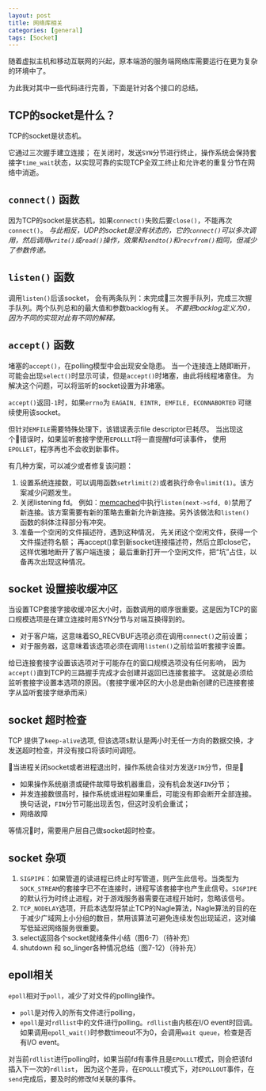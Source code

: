 ```yaml
---
layout: post
title: 网络库相关
categories: [general]
tags: [Socket]
---
```


随着虚拟主机和移动互联网的兴起，原本端游的服务端网络库需要运行在更为复杂的环境中了。

为此我对其中一些代码进行完善，下面是针对各个接口的总结。

## TCP的socket是什么？

TCP的socket是状态机。

它通过三次握手建立连接；
在关闭时，发送`SYN`分节进行终止，操作系统会保持套接字`time_wait`状态，以实现可靠的实现TCP全双工终止和允许老的重复分节在网络中消逝。

## `connect()` 函数

因为TCP的socket是状态机，如果`connect()`失败后要`close()`，不能再次`connect()`。 
*与此相反，UDP的socket是没有状态的，它的`connect()`可以多次调用，然后调用`write()`或`read()`操作，效果和`sendto()`和`recvfrom()`相同，但减少了参数传递。*

## `listen()` 函数

调用`listen()`后该socket， 会有两条队列：未完成三次握手队列，完成三次握手队列。两个队列总和的最大值和参数backlog有关。 *不要把backlog定义为0，因为不同的实现对此有不同的解释。*

## `accept()` 函数

堵塞的`accept()`，在polling模型中会出现安全隐患。
当一个连接连上随即断开，可能会出现`select()`时显示可读，但是`accept()`时堵塞，由此将线程堵塞住。
为解决这个问题，可以将监听的socket设置为非堵塞。

`accept()`返回`-1`时，如果`errno`为 `EAGAIN, EINTR, EMFILE, ECONNABORTED` 可继续使用该socket。

但针对`EMFILE`需要特殊处理下，该错误表示file descriptor已耗尽。
当出现这个错误时，如果监听套接字使用`EPOLLLT`将一直提醒fd可读事件，
使用`EPOLLET`，程序再也不会收到新事件。

有几种方案，可以减少或者修复该问题：

1. 设置系统连接数，可以调用函数`setrlimit(2)`或者执行命令`ulimit(1)`。该方案减少问题发生。
1. 关闭listening fd。
	例如：[memcached](https://github.com/memcached/memcached/blob/dbb7a8af90054bf4ef51f5814ef7ceb17d83d974/memcached.c)中执行`listen(next->sfd, 0)`禁用了新连接。该方案需要有新的策略去重新允许新连接。另外该做法和`listen()` 函数的斜体注释部分有冲突。
1. 准备一个空闲的文件描述符，遇到这种情况，
	先关闭这个空闲文件，获得一个文件描述符名额；
	再accept()拿到新socket连接描述符，然后立即close它，这样优雅地断开了客户端连接；
	最后重新打开一个空闲文件，把“坑”占住，以备再次出现这种情况。

## socket 设置接收缓冲区

当设置TCP套接字接收缓冲区大小时，函数调用的顺序很重要。这是因为TCP的窗口规模选项是在建立连接时用SYN分节与对端互换得到的。

* 对于客户端，这意味着SO_RECVBUF选项必须在调用`connect()`之前设置；
* 对于服务器，这意味着该选项必须在调用`listen()`之前给监听套接字设置。

给已连接套接字设置该选项对于可能存在的窗口规模选项没有任何影响，
因为`accept()`直到TCP的三路握手完成才会创建并返回已连接套接字。
这就是必须给监听套接字设置本选项的原因。（套接字缓冲区的大小总是由新创建的已连接套接字从监听套接字继承而来）

## socket 超时检查

TCP 提供了`keep-alive`选项, 但该选项s默认是两小时无任一方向的数据交换，才发送超时检查，并没有接口将该时间调短。

当进程关闭socket或者进程退出时，操作系统会往对方发送`FIN`分节，但是

* 如果操作系统崩溃或硬件故障导致机器重启，没有机会发送`FIN`分节；
* 并发连接数很高时，操作系统或进程如果重启，可能没有即会断开全部连接。换句话说，`FIN`分节可能出现丢包，但这时没机会重试；
* 网络故障

等情况时，需要用户层自己做socket超时检查。

## socket 杂项

1. `SIGPIPE`：如果管道的读进程已终止时写管道，则产生此信号。当类型为`SOCK_STREAM`的套接字已不在连接时，进程写该套接字也产生此信号。`SIGPIPE`的默认行为时终止进程，对于游戏服务器需要在进程开始时，忽略该信号。
1. `TCP_NODELAY`选项，开启本选型将禁止TCP的Nagle算法，Nagle算法的目的在于减少广域网上小分组的数目，禁用该算法可避免连续发包出现延迟，这对编写低延迟网络服务很重要。
1. select返回各个socket就绪条件小结（图6-7）（待补充）
1. shutdown 和 so_linger各种情况总结（图7-12）（待补充）

## epoll相关

`epoll`相对于`poll`，减少了对文件的polling操作。

* `poll`是对传入的所有文件进行polling，
* `epoll`是对`rdllist`中的文件进行polling。`rdllist`由内核在I/O event时回调。如果调用`epoll_wait()`时参数timeout不为0，会调用`wait queue`，检查是否有I/O event。

对当前`rdllist`进行polling时，如果当前fd有事件且是`EPOLLLT`模式，则会把该fd插入下一次的`rdllist`，
因为这个差异，在`EPOLLLT`模式下，对`EPOLLOUT`事件，在`send`完成后，要及时的修改fd关联的事件。

